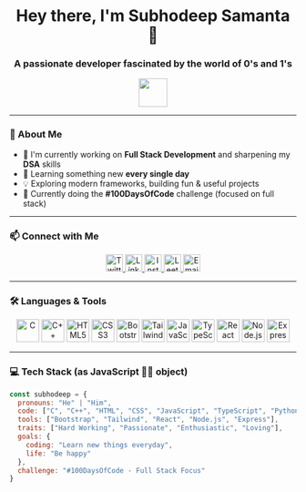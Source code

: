<h1 align="center">Hey there, I'm Subhodeep Samanta 👋</h1>
<h3 align="center">A passionate developer fascinated by the world of 0's and 1's</h3>

<p align="center">
  <img src="https://media.giphy.com/media/mGcNjsfWAjY5AEZNw6/giphy.gif" width="50"/>
</p>

---

### 🚀 About Me

- 🔭 I'm currently working on **Full Stack Development** and sharpening my **DSA** skills  
- 🌱 Learning something new **every single day**  
- 💡 Exploring modern frameworks, building fun & useful projects  
- 🎯 Currently doing the **#100DaysOfCode** challenge (focused on full stack)

---

### 📫 Connect with Me

<p align="center">
  <a href="https://twitter.com/_subhodeep" target="_blank">
    <img src="https://cdn.iconscout.com/icon/free/png-512/free-twitter-2038532-1718517.png?f=webp&w=256" alt="Twitter" height="30"/>
  </a>
  <a href="https://linkedin.com/in/subhodeepsamanta" target="_blank">
    <img src="https://cdn.iconscout.com/icon/premium/png-512-thumb/linkedin-2752135-2284952.png?f=webp&w=256" alt="LinkedIn" height="30"/>
  </a>
  <a href="https://instagram.com/comfortablydeep" target="_blank">
    <img src="https://cdn.iconscout.com/icon/free/png-512/free-instagram-1868978-1583142.png?f=webp&w=256" alt="Instagram" height="30"/>
  </a>
  <a href="https://www.leetcode.com/subhodeepsamanta" target="_blank">
    <img src="https://cdn.iconscout.com/icon/free/png-512/free-leetcode-3521542-2944960.png?f=webp&w=256" alt="Leetcode" height="30"/>
  </a>
  <a href="mailto:subhodeepsamanta2005@gmail.com" target="_blank">
    <img src="https://cdn.iconscout.com/icon/free/png-512/free-gmail-30-722694.png?f=webp&w=256" alt="Email" height="30"/>
  </a>
</p>

---

### 🛠️ Languages & Tools

<p align="center">
  <img src="https://cdn.iconscout.com/icon/free/png-512/free-c-57-1175191.png?f=webp&w=256" alt="C" height="40"/>
  <img src="https://cdn.iconscout.com/icon/free/png-512/free-c-4-226082.png?f=webp&w=256" alt="C++" height="40"/>
  <img src="https://cdn.iconscout.com/icon/free/png-512/free-html-3628838-3030115.png?f=webp&w=256" alt="HTML5" height="40"/>
  <img src="https://cdn.iconscout.com/icon/free/png-512/free-css-131-722685.png?f=webp&w=256" alt="CSS3" height="40"/>
  <img src="https://cdn.iconscout.com/icon/free/png-512/free-bootstrap-7-1175254.png?f=webp&w=256" alt="Bootstrap" height="40"/>
  <img src="https://cdn.worldvectorlogo.com/logos/tailwindcss.svg" alt="TailwindCSS" height="40"/>
  <img src="https://cdn.iconscout.com/icon/free/png-512/free-javascript-1-225993.png?f=webp&w=256" alt="JavaScript" height="40"/>
  <img src="https://cdn.iconscout.com/icon/free/png-512/free-typescript-1-1175078.png?f=webp&w=256" alt="TypeScript" height="40"/>
  <img src="https://cdn.worldvectorlogo.com/logos/react-2.svg" alt="React" height="40"/>
  <img src="https://cdn.iconscout.com/icon/free/png-512/free-nodejs-2-226035.png?f=webp&w=256" alt="Node.js" height="40"/>
  <img src="https://cdn.iconscout.com/icon/free/png-512/free-express-8-1175029.png?f=webp&w=256" alt="Express.js" height="40"/>
</p>

---

### 💻 Tech Stack (as JavaScript 👨‍💻 object)

```javascript
const subhodeep = {
  pronouns: "He" | "Him",
  code: ["C", "C++", "HTML", "CSS", "JavaScript", "TypeScript", "Python"],
  tools: ["Bootstrap", "Tailwind", "React", "Node.js", "Express"],
  traits: ["Hard Working", "Passionate", "Enthusiastic", "Loving"],
  goals: {
    coding: "Learn new things everyday",
    life: "Be happy"
  },
  challenge: "#100DaysOfCode - Full Stack Focus"
}
